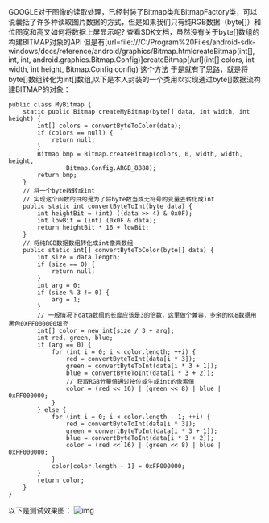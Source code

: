 GOOGLE对于图像的读取处理，已经封装了Bitmap类和BitmapFactory类，可以说囊括了许多种读取图片数据的方式，但是如果我们只有纯RGB数据（byte[]）和位图宽和高又如何将数据上屏显示呢?
查看SDK文档，虽然没有关于byte[]数组的构建BITMAP对象的API
但是有[url=file:///C:/Program%20Files/android-sdk-windows/docs/reference/android/graphics/Bitmap.htmlcreateBitmap(int[], int, int, android.graphics.Bitmap.Config)]createBitmap[/url](int[] colors, int width, int height, Bitmap.Config config) 这个方法
于是就有了思路，就是将byte[]数组转化为int[]数组,以下是本人封装的一个类用以实现通过byte[]数据流构建BITMAP的对象：
```  
public class MyBitmap {
	static public Bitmap createMyBitmap(byte[] data, int width, int height) {
		int[] colors = convertByteToColor(data);
		if (colors == null) {
			return null;
		}
		Bitmap bmp = Bitmap.createBitmap(colors, 0, width, width, height,
				Bitmap.Config.ARGB_8888);
		return bmp;
	}
	// 将一个byte数转成int
	// 实现这个函数的目的是为了将byte数当成无符号的变量去转化成int
	public static int convertByteToInt(byte data) {
		int heightBit = (int) ((data >> 4) & 0x0F);
		int lowBit = (int) (0x0F & data);
		return heightBit * 16 + lowBit;
	}
	// 将纯RGB数据数组转化成int像素数组
	public static int[] convertByteToColor(byte[] data) {
		int size = data.length;
		if (size == 0) {
			return null;
		}
		int arg = 0;
		if (size % 3 != 0) {
			arg = 1;
		}
		// 一般情况下data数组的长度应该是3的倍数，这里做个兼容，多余的RGB数据用黑色0XFF000000填充
		int[] color = new int[size / 3 + arg];
		int red, green, blue;
		if (arg == 0) {
			for (int i = 0; i < color.length; ++i) {
				red = convertByteToInt(data[i * 3]);
				green = convertByteToInt(data[i * 3 + 1]);
				blue = convertByteToInt(data[i * 3 + 2]);
				// 获取RGB分量值通过按位或生成int的像素值
				color = (red << 16) | (green << 8) | blue | 0xFF000000;
			}
		} else {
			for (int i = 0; i < color.length - 1; ++i) {
				red = convertByteToInt(data[i * 3]);
				green = convertByteToInt(data[i * 3 + 1]);
				blue = convertByteToInt(data[i * 3 + 2]);
				color = (red << 16) | (green << 8) | blue | 0xFF000000;
			}
			color[color.length - 1] = 0xFF000000;
		}
		return color;
	}
}
```
以下是测试效果图：
![img](P)  